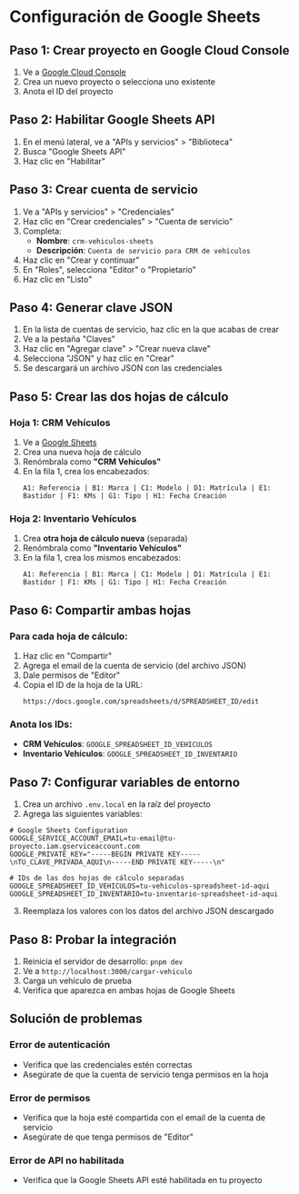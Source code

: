 # Configuración de Google Sheets

## Paso 1: Crear proyecto en Google Cloud Console

1. Ve a [Google Cloud Console](https://console.cloud.google.com/)
2. Crea un nuevo proyecto o selecciona uno existente
3. Anota el ID del proyecto

## Paso 2: Habilitar Google Sheets API

1. En el menú lateral, ve a "APIs y servicios" > "Biblioteca"
2. Busca "Google Sheets API"
3. Haz clic en "Habilitar"

## Paso 3: Crear cuenta de servicio

1. Ve a "APIs y servicios" > "Credenciales"
2. Haz clic en "Crear credenciales" > "Cuenta de servicio"
3. Completa:
   - **Nombre**: `crm-vehiculos-sheets`
   - **Descripción**: `Cuenta de servicio para CRM de vehículos`
4. Haz clic en "Crear y continuar"
5. En "Roles", selecciona "Editor" o "Propietario"
6. Haz clic en "Listo"

## Paso 4: Generar clave JSON

1. En la lista de cuentas de servicio, haz clic en la que acabas de crear
2. Ve a la pestaña "Claves"
3. Haz clic en "Agregar clave" > "Crear nueva clave"
4. Selecciona "JSON" y haz clic en "Crear"
5. Se descargará un archivo JSON con las credenciales

## Paso 5: Crear las dos hojas de cálculo

### Hoja 1: CRM Vehículos
1. Ve a [Google Sheets](https://sheets.google.com/)
2. Crea una nueva hoja de cálculo
3. Renómbrala como **"CRM Vehículos"**
4. En la fila 1, crea los encabezados:
   ```
   A1: Referencia | B1: Marca | C1: Modelo | D1: Matrícula | E1: Bastidor | F1: KMs | G1: Tipo | H1: Fecha Creación
   ```

### Hoja 2: Inventario Vehículos
1. Crea **otra hoja de cálculo nueva** (separada)
2. Renómbrala como **"Inventario Vehículos"**
3. En la fila 1, crea los mismos encabezados:
   ```
   A1: Referencia | B1: Marca | C1: Modelo | D1: Matrícula | E1: Bastidor | F1: KMs | G1: Tipo | H1: Fecha Creación
   ```

## Paso 6: Compartir ambas hojas

### Para cada hoja de cálculo:
1. Haz clic en "Compartir"
2. Agrega el email de la cuenta de servicio (del archivo JSON)
3. Dale permisos de "Editor"
4. Copia el ID de la hoja de la URL:
   ```
   https://docs.google.com/spreadsheets/d/SPREADSHEET_ID/edit
   ```

### Anota los IDs:
- **CRM Vehículos**: `GOOGLE_SPREADSHEET_ID_VEHICULOS`
- **Inventario Vehículos**: `GOOGLE_SPREADSHEET_ID_INVENTARIO`

## Paso 7: Configurar variables de entorno

1. Crea un archivo `.env.local` en la raíz del proyecto
2. Agrega las siguientes variables:

```env
# Google Sheets Configuration
GOOGLE_SERVICE_ACCOUNT_EMAIL=tu-email@tu-proyecto.iam.gserviceaccount.com
GOOGLE_PRIVATE_KEY="-----BEGIN PRIVATE KEY-----\nTU_CLAVE_PRIVADA_AQUI\n-----END PRIVATE KEY-----\n"

# IDs de las dos hojas de cálculo separadas
GOOGLE_SPREADSHEET_ID_VEHICULOS=tu-vehiculos-spreadsheet-id-aqui
GOOGLE_SPREADSHEET_ID_INVENTARIO=tu-inventario-spreadsheet-id-aqui
```

3. Reemplaza los valores con los datos del archivo JSON descargado

## Paso 8: Probar la integración

1. Reinicia el servidor de desarrollo: `pnpm dev`
2. Ve a `http://localhost:3000/cargar-vehiculo`
3. Carga un vehículo de prueba
4. Verifica que aparezca en ambas hojas de Google Sheets

## Solución de problemas

### Error de autenticación
- Verifica que las credenciales estén correctas
- Asegúrate de que la cuenta de servicio tenga permisos en la hoja

### Error de permisos
- Verifica que la hoja esté compartida con el email de la cuenta de servicio
- Asegúrate de que tenga permisos de "Editor"

### Error de API no habilitada
- Verifica que la Google Sheets API esté habilitada en tu proyecto
